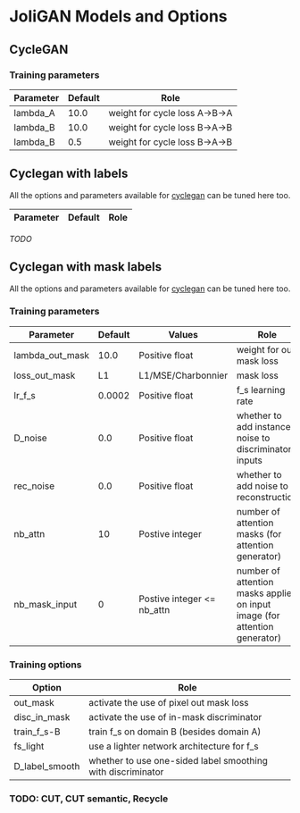 # JoliGAN Models and Options

## CycleGAN

### Training parameters
|Parameter|Default|Role|
|-|-|-|
|lambda_A|10.0|weight for cycle loss A->B->A|
|lambda_B|10.0|weight for cycle loss B->A->B|
|lambda_B|0.5|weight for cycle loss B->A->B|

## Cyclegan with labels

All the options and parameters available for [cyclegan](#cyclegan) can be tuned here too.

|Parameter|Default|Role|
|-|-|-|

*TODO*

## Cyclegan with mask labels

All the options and parameters available for [cyclegan](#cyclegan) can be tuned here too.

### Training parameters

|Parameter|Default|Values|Role|
|-|-|-|-|
|lambda_out_mask|10.0|Positive float|weight for out mask loss|
|loss_out_mask|L1|L1/MSE/Charbonnier|mask loss|
|lr_f_s|0.0002|Positive float|f_s learning rate|
|D_noise|0.0|Positive float|whether to add instance noise to discriminator inputs|
|rec_noise|0.0|Positive float|whether to add noise to reconstruction|
|nb_attn|10|Postive integer|number of attention masks (for attention generator)|
|nb_mask_input|0|Postive integer <= nb_attn|number of attention masks applied on input image (for attention generator)|


### Training options

|Option|Role|
|-|-|
|out_mask|activate the use of pixel out mask loss|
|disc_in_mask|activate the use of in-mask discriminator|
|train_f_s-B|train f_s on domain B (besides domain A)|
|fs_light|use a lighter network architecture for f_s|
|D_label_smooth|whether to use one-sided label smoothing with discriminator|

### TODO: CUT, CUT semantic, Recycle
